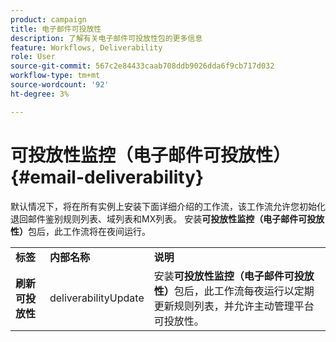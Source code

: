 ```yaml
---
product: campaign
title: 电子邮件可投放性
description: 了解有关电子邮件可投放性包的更多信息
feature: Workflows, Deliverability
role: User
source-git-commit: 567c2e84433caab708ddb9026dda6f9cb717d032
workflow-type: tm+mt
source-wordcount: '92'
ht-degree: 3%

---
```



# 可投放性监控（电子邮件可投放性）{#email-deliverability}

默认情况下，将在所有实例上安装下面详细介绍的工作流，该工作流允许您初始化退回邮件鉴别规则列表、域列表和MX列表。 安装&#x200B;**可投放性监控（电子邮件可投放性）**&#x200B;包后，此工作流将在夜间运行。
<table> 
 <tbody> 
  <tr> 
   <td> <strong>标签</strong><br /> </td> 
   <td> <strong>内部名称</strong><br /> </td> 
   <td> <strong>说明</strong><br /> </td> 
  </tr> 
  <tr> 
   <td> <strong>刷新可投放性</strong><br /> </td> 
   <td> <span class="uicontrol">deliverabilityUpdate</span> <br /> </td> 
   <td>  安装<strong>可投放性监控（电子邮件可投放性）</strong>包后，此工作流每夜运行以定期更新规则列表，并允许主动管理平台可投放性。<br /> </td> 
  </tr> 
 </tbody> 
</table>

